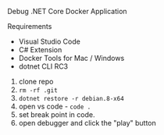 Debug .NET Core Docker Application

Requirements
* Visual Studio Code
* C# Extension
* Docker Tools for Mac / Windows
* dotnet CLI RC3 

1. clone repo
2. `rm -rf .git`
3. `dotnet restore -r debian.8-x64`
4. open vs code - `code .`
5. set break point in code.
6. open debugger and click the "play" button


